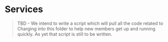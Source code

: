 # Services

> TBD - We intend to write a script which will pull all the code related to Charging into this folder to help new members get up and running quickly. As yet that script is still to be written.
